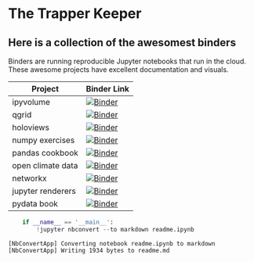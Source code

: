
# The Trapper Keeper
## Here is a collection of the awesomest binders

Binders are running reproducible Jupyter notebooks that run in the cloud.  These awesome projects have excellent documentation and visuals.

|Project|Binder Link|
|------|------|
|ipyvolume  | <a href="https://beta.mybinder.org/v2/gh/quantopian/qgrid-notebooks/master?filepath=index.ipynb" target="_blank"><img alt="Binder" src="http://mybinder.org/badge.svg"></a>|
|qgrid | <a href="https://beta.mybinder.org/v2/gh/maartenbreddels/ipyvolume/master?filepath=notebooks/simple.ipynb" target="_blank"><img alt="Binder" src="http://mybinder.org/badge.svg"></a>|
|holoviews | <a href="https://mybinder.org/v2/gh/ioam/holoviews-contrib/master" target="_blank"><img alt="Binder" src="http://mybinder.org/badge.svg"></a>|
|numpy exercises | <a href="http://mybinder.org/repo/rougier/numpy-100/notebooks/100%20Numpy%20exercises.ipynb" target="_blank"><img alt="Binder" src="http://mybinder.org/badge.svg"></a>|
|pandas cookbook | <a href="https://hub.mybinder.org/user/jvns-pandas-cookbook-phiwyykj/tree" target="_blank"><img alt="Binder" src="http://mybinder.org/badge.svg"></a>|
|open climate data | <a href="https://hub.mybinder.org/user/openclimatedata-notebooks-hdvlcnfn/tree" target="_blank"><img alt="Binder" src="http://mybinder.org/badge.svg"></a>|
|networkx | <a href="https://hub.mybinder.org/user/networkx-notebooks-i52glmx3/tree" target="_blank"><img alt="Binder" src="http://mybinder.org/badge.svg"></a>|
|jupyter renderers | <a href="https://hub.mybinder.org/user/jupyterlab-jupyter-renderers-ubadkbro/tree/notebooks" target="_blank"><img alt="Binder" src="http://mybinder.org/badge.svg"></a>|
|pydata book| <a href="https://hub.mybinder.org/user/wesm-pydata-book-0c8x45oo/tree" target="_blank"><img alt="Binder" src="http://mybinder.org/badge.svg"></a>|


```python
    if __name__ == '__main__':
        !jupyter nbconvert --to markdown readme.ipynb
```

    [NbConvertApp] Converting notebook readme.ipynb to markdown
    [NbConvertApp] Writing 1934 bytes to readme.md

